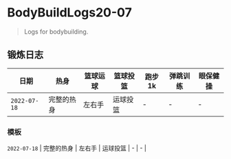 # BodyBuildLogs20-07
>Logs for bodybuilding.


## 锻炼日志

日期     |    热身    |  篮球运球  |  篮球投篮  |  跑步1k   |   弹跳训练   | 眼保健操
---     |   ---     |   ---    |   ---    |    ---   |    ---  |   ---
`2022-07-18` |  完整的热身  | 左右手  |  运球投篮  |    -    |    -    | -




### 模板

`2022-07-18` |  完整的热身  | 左右手  | 运球投篮  | -  | -  |

